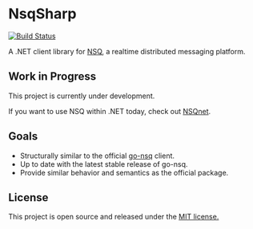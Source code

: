 NsqSharp
========

[![Build Status](https://travis-ci.org/judwhite/NsqSharp.svg?branch=master)](https://travis-ci.org/judwhite/NsqSharp)

A .NET client library for [NSQ](https://github.com/bitly/nsq), a realtime distributed messaging platform.

## Work in Progress

This project is currently under development.

If you want to use NSQ within .NET today, check out [NSQnet](https://github.com/ClothesHorse/NSQnet).

## Goals
- Structurally similar to the official [go-nsq](https://github.com/bitly/go-nsq) client.
- Up to date with the latest stable release of go-nsq.
- Provide similar behavior and semantics as the official package.

## License

This project is open source and released under the [MIT license.](LICENSE)